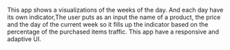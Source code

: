 This app shows a visualizations of the weeks of the day. And each day have its own indicator,The user puts as an input the name of a product, the price and the day of the current week so it fills up the indicator based on the percentage of the purchased items traffic. This app have a responsive and adaptive UI.
